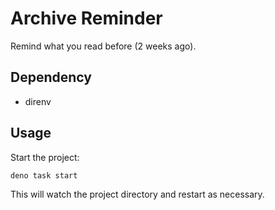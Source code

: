 # Archive Reminder

Remind what you read before (2 weeks ago).

## Dependency

- direnv

## Usage

Start the project:

```
deno task start
```

This will watch the project directory and restart as necessary.
